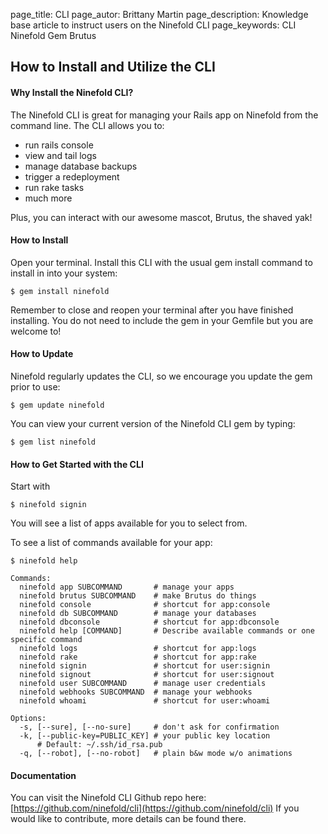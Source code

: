 page_title:       CLI
page_autor:       Brittany Martin
page_description: Knowledge base article to instruct users on the Ninefold CLI
page_keywords:    CLI Ninefold Gem Brutus

## How to Install and Utilize the CLI

#### Why Install the Ninefold CLI?

The Ninefold CLI is great for managing your Rails app on Ninefold from the command line. The CLI allows you to:

* run rails console
* view and tail logs
* manage database backups
* trigger a redeployment
* run rake tasks
* much more

Plus, you can interact with our awesome mascot, Brutus, the shaved yak!

#### How to Install

Open your terminal. Install this CLI with the usual gem install command to install in into your system:

    $ gem install ninefold

Remember to close and reopen your terminal after you have finished installing. You do not need to include the gem in your Gemfile but you are welcome to!

#### How to Update

Ninefold regularly updates the CLI, so we encourage you update the gem prior to use:

    $ gem update ninefold

You can view your current version of the Ninefold CLI gem by typing:

    $ gem list ninefold

#### How to Get Started with the CLI

Start with

    $ ninefold signin

You will see a list of apps available for you to select from.

To see a list of commands available for your app:

    $ ninefold help

    Commands:
      ninefold app SUBCOMMAND       # manage your apps
      ninefold brutus SUBCOMMAND    # make Brutus do things
      ninefold console              # shortcut for app:console
      ninefold db SUBCOMMAND        # manage your databases
      ninefold dbconsole            # shortcut for app:dbconsole
      ninefold help [COMMAND]       # Describe available commands or one specific command
      ninefold logs                 # shortcut for app:logs
      ninefold rake                 # shortcut for app:rake
      ninefold signin               # shortcut for user:signin
      ninefold signout              # shortcut for user:signout
      ninefold user SUBCOMMAND      # manage user credentials
      ninefold webhooks SUBCOMMAND  # manage your webhooks
      ninefold whoami               # shortcut for user:whoami

    Options:
      -s, [--sure], [--no-sure]     # don't ask for confirmation
      -k, [--public-key=PUBLIC_KEY] # your public key location
          # Default: ~/.ssh/id_rsa.pub
      -q, [--robot], [--no-robot]   # plain b&w mode w/o animations

#### Documentation

You can visit the Ninefold CLI Github repo here: [https://github.com/ninefold/cli](https://github.com/ninefold/cli) If you would like to contribute, more details can be found there.
